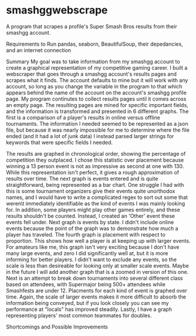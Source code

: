 # smashggwebscrape
A program that scrapes a profile's Super Smash Bros results from their smashgg account.

Requirements to Run
pandas, seaborn, BeautifulSoup, their depedancies, and an internet connection

Summary
My goal was to take information from my smashgg account to create a graphical representation of my competitive gaming career. I built a webscraper that goes through a smashgg account's results pages and scrapes what it finds. The account defaults to mine but it will work with any account, so long as you change the variable in the program to that which appears behind the name of the account on the account's smashgg profile page. My program continutes to collect results pages until it comes across an empty page. The resulting pages are mined for specific important fields, and the information is transformed and presented in 6 different graphs. The first is a comparison of a player's results in online versus offline tournaments. The information I needed seemed to be represented as a json file, but because it was nearly impossible for me to determine where the file ended (and it had a lot of junk data) I instead parsed larger strings for keywords that were specific fields I needed.

The results are graphed in chronological order, showing the percentage of competition they outplaced. I chose this statistic over placement because winning a 13 person event is not as impressive as second at one with 130. While this representation isn't perfect, it gives a rough approximation of results over time. The next graph is events entered and is quite straightforward, being represented as a bar chart. One struggle I had with this is some tournament organizers give their events quite unorthodox names, and I would have to write a complicated regex to sort out some that weren\t immediately identifiable as the kind of events I was mainly looking for. In addition, some players might play other games entirely, and these results shouldn't be counted. Instead, I created an 'Other' event these events fell under. Next graph is events by state. I didn't include online events because the point of the graph was to demonstrate how much a player has traveled. The fourth graph is placement with respect to proportion. This shows how well a player is at keeping up with larger events. For amateurs like me, this graph isn't very exciting because I don't have many large events, and zero I did significantly well at, but it is more informing for better players. I didn't want to exclude any events, so the scale is less than desireable for looking only at smaller scale events. Maybe in the future I will add another graph that is a zoomed in version of this one. Next is an attempt to break down tournaments into several different class based on attendees, with Supermajor being 500+ attendees while Smashfests are under 12. Placments for each kind of event is graphed over time. Again, the scale of larger events makes it more difficult to absorb the information being conveyed, but if you look closely you can see my performance at "locals" has improved steadily. Lastly, I have a graph representing players' most common teammates for doubles.


Shortcomings and Possible Improvements
